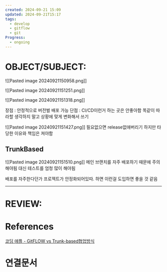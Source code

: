 ```yaml
---
created: 2024-09-21 15:09
updated: 2024-09-21T15:17
tags:
  - develop
  - gitflow
  - git
Progress:
  - ongoing
---
```

# OBJECT/SUBJECT:
![[Pasted image 20240921150958.png]]

![[Pasted image 20240921151251.png]]

![[Pasted image 20240921151318.png]]

장점 : 안정적으로 버전벌 배포 가능
단점 : CI/CD이런거 하는 곳은 안좋아함
똑같이 따라할 생각하지 말고 상황에 맞게 변화해서 쓰기 

![[Pasted image 20240921151427.png]]
필요없으면 release없애버리기 하지만 타당한 이유와 책임은 져야함

## TrunkBased

![[Pasted image 20240921151510.png]]
메인 브랜치를 자주 배포하기 때문에 주의해야됨 대신 테스트를 엄청 많이 해야됨

배포를 자주한다던가 
프로젝트가 안정화되어있따. 하면 이런걸 도입하면 좋을 것 같음

---
# REVIEW:

# References
[코딩 애플 - GitFLOW vs Trunk-based협업방식](https://www.youtube.com/watch?v=EV3FZ3cWBp8)

# 연결문서
